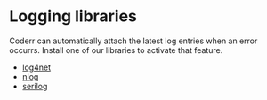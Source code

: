 Logging libraries
=================

Coderr can automatically attach the latest log entries when an error occurrs. Install one of our libraries to activate that feature.

* [log4net](log4net/)
* [nlog](nlog/)
* [serilog](serilog/)
